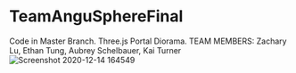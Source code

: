 # TeamAnguSphereFinal
Code in Master Branch. 
Three.js Portal Diorama. 
TEAM MEMBERS: Zachary Lu, Ethan Tung, Aubrey Schelbauer, Kai Turner
![Screenshot 2020-12-14 164549](https://user-images.githubusercontent.com/74935444/102155698-ecf89b00-3e30-11eb-9d69-ca2b6395cd10.jpg)
